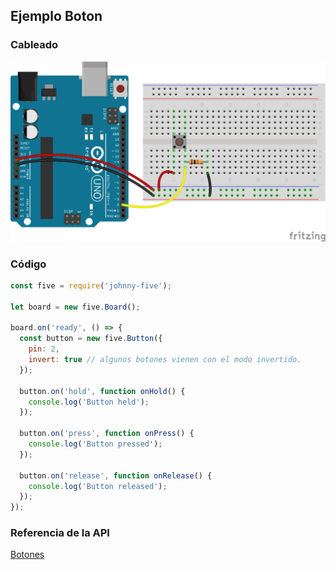 ## Ejemplo Boton

### Cableado
![cableado boton](../../assets/boton.png)

### Código
```javascript
const five = require('johnny-five');

let board = new five.Board();

board.on('ready', () => {
  const button = new five.Button({
    pin: 2,
    invert: true // algunos botones vienen con el modo invertido.
  });

  button.on('hold', function onHold() {
    console.log('Button held');
  });

  button.on('press', function onPress() {
    console.log('Button pressed');
  });

  button.on('release', function onRelease() {
    console.log('Button released');
  });
});
```

### Referencia de la API
[Botones](http://johnny-five.io/api/button/)